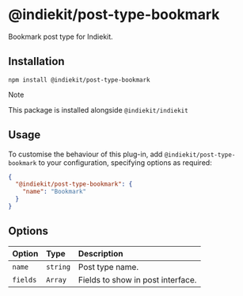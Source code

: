 # @indiekit/post-type-bookmark

Bookmark post type for Indiekit.

## Installation

`npm install @indiekit/post-type-bookmark`

> [!NOTE]
> This package is installed alongside `@indiekit/indiekit`

## Usage

To customise the behaviour of this plug-in, add `@indiekit/post-type-bookmark` to your configuration, specifying options as required:

```json
{
  "@indiekit/post-type-bookmark": {
    "name": "Bookmark"
  }
}
```

## Options

| Option   | Type     | Description                       |
| :------- | :------- | :-------------------------------- |
| `name`   | `string` | Post type name.                   |
| `fields` | `Array`  | Fields to show in post interface. |
